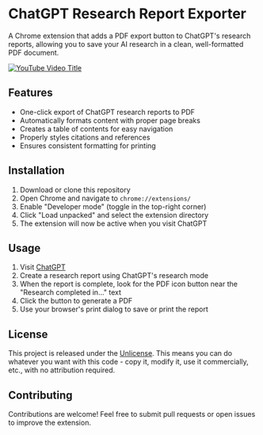 # ChatGPT Research Report Exporter

A Chrome extension that adds a PDF export button to ChatGPT's research reports, allowing you to save your AI research in a clean, well-formatted PDF document.

[![YouTube Video Title](https://img.youtube.com/vi/rdVpcXX-ivQ/0.jpg)](https://www.youtube.com/watch?v=rdVpcXX-ivQ)

## Features

- One-click export of ChatGPT research reports to PDF
- Automatically formats content with proper page breaks
- Creates a table of contents for easy navigation
- Properly styles citations and references
- Ensures consistent formatting for printing

## Installation

1. Download or clone this repository
2. Open Chrome and navigate to `chrome://extensions/`
3. Enable "Developer mode" (toggle in the top-right corner)
4. Click "Load unpacked" and select the extension directory
5. The extension will now be active when you visit ChatGPT

## Usage

1. Visit [ChatGPT](https://chatgpt.com/)
2. Create a research report using ChatGPT's research mode
3. When the report is complete, look for the PDF icon button near the "Research completed in..." text
4. Click the button to generate a PDF
5. Use your browser's print dialog to save or print the report

## License

This project is released under the [Unlicense](https://unlicense.org/). This means you can do whatever you want with this code - copy it, modify it, use it commercially, etc., with no attribution required.

## Contributing

Contributions are welcome! Feel free to submit pull requests or open issues to improve the extension. 
